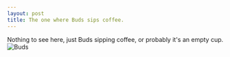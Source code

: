 ```yaml
---
layout: post
title: The one where Buds sips coffee.
---
```


Nothing to see here, just Buds sipping coffee, or probably it's an empty cup.
![Buds](/images/buds_trying_to_be_cool.png)


